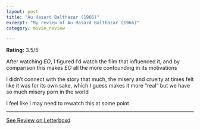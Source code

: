 ```yaml
---
layout: post
title: "Au Hasard Balthazar (1966)"
excerpt: "My review of Au Hasard Balthazar (1966)"
category: movie_review

---
```


**Rating:** 3.5/5

After watching <i>EO</i>, I figured I’d watch the film that influenced it, and by comparison this makes <i>EO</i> all the more confounding in its motivations

I didn’t connect with the story that much, the misery and cruelty at times felt like it was for its own sake, which I guess makes it more “real” but we have so much misery porn in the world

I feel like I may need to rewatch this at some point

<hr>

[See Review on Letterboxd](https://boxd.it/3CwwMh)
